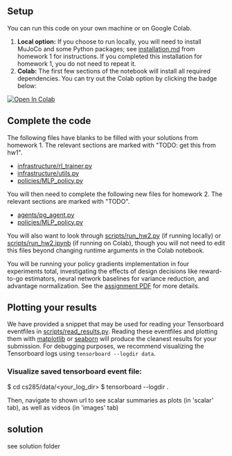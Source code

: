## Setup

You can run this code on your own machine or on Google Colab. 

1. **Local option:** If you choose to run locally, you will need to install MuJoCo and some Python packages; see [installation.md](../hw1/installation.md) from homework 1 for instructions. If you completed this installation for homework 1, you do not need to repeat it.
2. **Colab:** The first few sections of the notebook will install all required dependencies. You can try out the Colab option by clicking the badge below:

[![Open In Colab](https://colab.research.google.com/assets/colab-badge.svg)](https://colab.research.google.com/github/berkeleydeeprlcourse/homework_fall2020/blob/master/hw2/cs285/scripts/run_hw2.ipynb)

## Complete the code

The following files have blanks to be filled with your solutions from homework 1. The relevant sections are marked with "TODO: get this from hw1".

- [infrastructure/rl_trainer.py](cs285/infrastructure/rl_trainer.py)
- [infrastructure/utils.py](cs285/infrastructure/utils.py)
- [policies/MLP_policy.py](cs285/policies/MLP_policy.py)

You will then need to complete the following new files for homework 2. The relevant sections are marked with "TODO".
- [agents/pg_agent.py](cs285/agents/pg_agent.py)
- [policies/MLP_policy.py](cs285/policies/MLP_policy.py)

You will also want to look through [scripts/run_hw2.py](cs285/scripts/run_hw2.py) (if running locally) or [scripts/run_hw2.ipynb](cs285/scripts/run_hw1.2pynb) (if running on Colab), though you will not need to edit this files beyond changing runtime arguments in the Colab notebook.

You will be running your policy gradients implementation in four experiments total, investigating the effects of design decisions like reward-to-go estimators, neural network baselines for variance reduction, and advantage normalization. See the [assignment PDF](cs285_hw2.pdf) for more details.

## Plotting your results

We have provided a snippet that may be used for reading your Tensorboard eventfiles in [scripts/read_results.py](cs285/scripts/read_results.py). Reading these eventfiles and plotting them with [matplotlib](https://matplotlib.org/) or [seaborn](https://seaborn.pydata.org/) will produce the cleanest results for your submission. For debugging purposes, we recommend visualizing the Tensorboard logs using `tensorboard --logdir data`.


### Visualize saved tensorboard event file:

$ cd cs285/data/<your_log_dir>
$ tensorboard --logdir .

Then, navigate to shown url to see scalar summaries as plots (in 'scalar' tab), as well as videos (in 'images' tab)

## solution
see solution folder